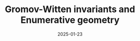 ---
title: "Gromov-Witten invariants and Enumerative geometry"
collection: publications
category: manuscripts
permalink: /publication/Gromov-Witten invariants and Enumerative geometry
excerpt: 'Gromov-Witten invariants and Enumerative geometry.'
date: '2025-01-23'
 #venue: 'Journal 1'
speaker: Jiayu Song
notes1url: 'http://tea522.github.io/files/Gromov-Witten invariants and Enumerative geometry.pdf'
---